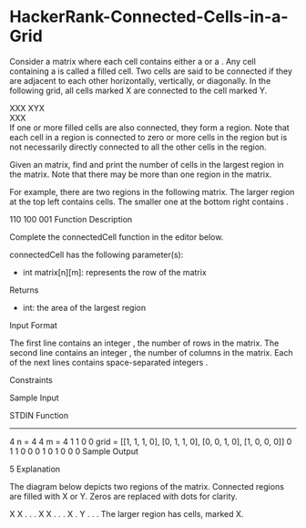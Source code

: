 # HackerRank-Connected-Cells-in-a-Grid
Consider a matrix where each cell contains either a  or a . Any cell containing a  is called a filled cell. Two cells are said to be connected if they are adjacent to each other horizontally, vertically, or diagonally. In the following grid, all cells marked X are connected to the cell marked Y.

XXX
XYX  
XXX    
If one or more filled cells are also connected, they form a region. Note that each cell in a region is connected to zero or more cells in the region but is not necessarily directly connected to all the other cells in the region.

Given an  matrix, find and print the number of cells in the largest region in the matrix. Note that there may be more than one region in the matrix.

For example, there are two regions in the following  matrix. The larger region at the top left contains  cells. The smaller one at the bottom right contains .

110
100
001
Function Description

Complete the connectedCell function in the editor below.

connectedCell has the following parameter(s):
- int matrix[n][m]:  represents the  row of the matrix

Returns
- int: the area of the largest region

Input Format

The first line contains an integer , the number of rows in the matrix.
The second line contains an integer , the number of columns in the matrix.
Each of the next  lines contains  space-separated integers .

Constraints

Sample Input

STDIN       Function
-----       --------
4           n = 4
4           m = 4
1 1 0 0     grid = [[1, 1, 1, 0], [0, 1, 1, 0], [0, 0, 1, 0], [1, 0, 0, 0]]
0 1 1 0
0 0 1 0
1 0 0 0
Sample Output

5
Explanation

The diagram below depicts two regions of the matrix. Connected regions are filled with X or Y. Zeros are replaced with dots for clarity.

X X . .
. X X .
. . X .
Y . . .
The larger region has  cells, marked X.
